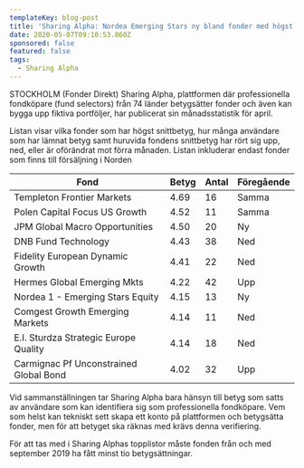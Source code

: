 ```yaml
---
templateKey: blog-post
title: 'Sharing Alpha: Nordea Emerging Stars ny bland fonder med högst betyg'
date: 2020-05-07T09:10:53.860Z
sponsored: false
featured: false
tags:
  - Sharing Alpha
---
```

STOCKHOLM (Fonder Direkt) Sharing Alpha, plattformen där professionella fondköpare (fund selectors) från 74 länder betygsätter fonder och även kan bygga upp fiktiva portföljer, har publicerat sin månadsstatistik för april.

Listan visar vilka fonder som har högst snittbetyg, hur många användare som har lämnat betyg samt huruvida fondens snittbetyg har rört sig upp, ned, eller är oförändrat mot förra månaden. Listan inkluderar endast fonder som finns till försäljning i Norden

<!--StartFragment-->

| **Fond**                               | **Betyg** | **Antal** | **Föregående** |
| -------------------------------------- | --------- | --------- | -------------- |
| Templeton Frontier Markets             | 4.69      | 16        | Samma          |
| Polen Capital Focus US Growth          | 4.52      | 11        | Samma          |
| JPM Global Macro Opportunities         | 4.50      | 20        | Ny             |
| DNB Fund Technology                    | 4.43      | 38        | Ned            |
| Fidelity European Dynamic Growth       | 4.41      | 22        | Ned            |
| Hermes Global Emerging Mkts            | 4.22      | 42        | Upp            |
| Nordea 1 - Emerging Stars Equity       | 4.15      | 13        | Ny             |
| Comgest Growth Emerging Markets        | 4.14      | 11        | Ned            |
| E.I. Sturdza Strategic Europe Quality  | 4.14      | 18        | Ned            |
| Carmignac Pf Unconstrained Global Bond | 4.02      | 32        | Upp            |



<!--EndFragment-->
Vid sammanställningen tar Sharing Alpha bara hänsyn till betyg som satts av användare som kan identifiera sig som professionella fondköpare. Vem som helst kan tekniskt sett skapa ett konto på plattformen och betygsätta fonder, men för att betyget ska räknas med krävs denna verifiering.

För att tas med i Sharing Alphas topplistor måste fonden från och med september 2019 ha fått minst tio betygsättningar.